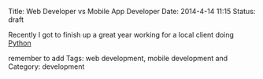 Title: Web Developer vs Mobile App Developer
Date: 2014-4-14 11:15
Status: draft

Recently I got to finish up a great year working for a local client doing [Python](http://python.org)


remember to add Tags: web development, mobile development
and Category: development
